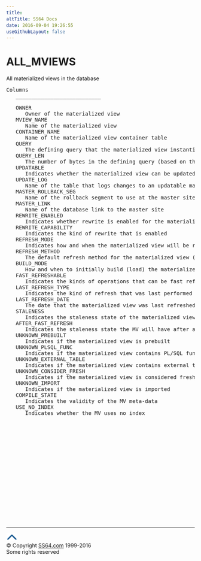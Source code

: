 ```yaml
---
title:
altTitle: SS64 Docs
date: 2016-09-04 19:26:55
useGithubLayout: false
---
```

<!-- #BeginLibraryItem "/Library/head_orad.lbi" --><!-- #EndLibraryItem --><h1>ALL_MVIEWS </h1><p> All materialized views in the database </p> 
 
<pre>Columns
   ___________________________
 
   OWNER
      Owner of the materialized view
   MVIEW_NAME
      Name of the materialized view
   CONTAINER_NAME
      Name of the materialized view container table
   QUERY
      The defining query that the materialized view instantiates
   QUERY_LEN
      The number of bytes in the defining query (based on the server character set
   UPDATABLE
      Indicates whether the materialized view can be updated
   UPDATE_LOG
      Name of the table that logs changes to an updatable materialized view
   MASTER_ROLLBACK_SEG
      Name of the rollback segment to use at the master site
   MASTER_LINK
      Name of the database link to the master site
   REWRITE_ENABLED
      Indicates whether rewrite is enabled for the materialized view 
   REWRITE_CAPABILITY
      Indicates the kind of rewrite that is enabled
   REFRESH_MODE
      Indicates how and when the materialized view will be refreshed
   REFRESH_METHOD
      The default refresh method for the materialized view (complete,fast,...)
   BUILD_MODE
      How and when to initially build (load) the materialized view container
   FAST_REFRESHABLE
      Indicates the kinds of operations that can be fast refreshed for the MV
   LAST_REFRESH_TYPE
      Indicates the kind of refresh that was last performed on the MV
   LAST_REFRESH_DATE
      The date that the materialized view was last refreshed
   STALENESS
      Indicates the staleness state of the materialized view (fresh,stale,...)
   AFTER_FAST_REFRESH
      Indicates the staleness state the MV will have after a fast refresh is done
   UNKNOWN_PREBUILT
      Indicates if the materialized view is prebuilt
   UNKNOWN_PLSQL_FUNC
      Indicates if the materialized view contains PL/SQL function
   UNKNOWN_EXTERNAL_TABLE
      Indicates if the materialized view contains external tables
   UNKNOWN_CONSIDER_FRESH
      Indicates if the materialized view is considered fresh
   UNKNOWN_IMPORT
      Indicates if the materialized view is imported
   COMPILE_STATE
      Indicates the validity of the MV meta-data
   USE_NO_INDEX
      Indicates whether the MV uses no index

</pre><!-- #BeginLibraryItem "/Library/foot_orad.lbi" --><p>
<!-- oracle-footer -->
<ins class="adsbygoogle" style="display:inline-block;width:300px;height:250px" data-ad-client="ca-pub-6140977852749469" data-ad-slot="4275490898"></ins>
<script>
(adsbygoogle = window.adsbygoogle || []).push({});
</script></p>
<hr>
<div id="bl" class="footer"><a href="ALL_MVIEWS.html#"><img src="../images/top.png" width="30" height="22" alt="Back to the Top"></a></div>
<div id="br" class="footer, tagline">© Copyright <a href="http://ss64.com/">SS64.com</a> 1999-2016<br>
Some rights reserved</div>
<!-- #EndLibraryItem -->

